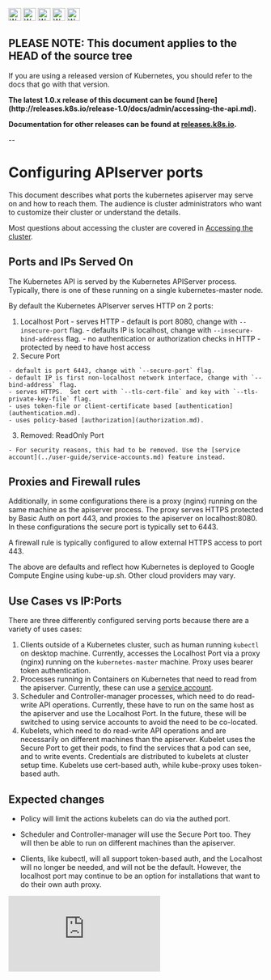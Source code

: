<!-- BEGIN MUNGE: UNVERSIONED_WARNING -->

<!-- BEGIN STRIP_FOR_RELEASE -->

<img src="http://kubernetes.io/img/warning.png" alt="WARNING"
     width="25" height="25">
<img src="http://kubernetes.io/img/warning.png" alt="WARNING"
     width="25" height="25">
<img src="http://kubernetes.io/img/warning.png" alt="WARNING"
     width="25" height="25">
<img src="http://kubernetes.io/img/warning.png" alt="WARNING"
     width="25" height="25">
<img src="http://kubernetes.io/img/warning.png" alt="WARNING"
     width="25" height="25">

<h2>PLEASE NOTE: This document applies to the HEAD of the source tree</h2>

If you are using a released version of Kubernetes, you should
refer to the docs that go with that version.

<strong>
The latest 1.0.x release of this document can be found
[here](http://releases.k8s.io/release-1.0/docs/admin/accessing-the-api.md).

Documentation for other releases can be found at
[releases.k8s.io](http://releases.k8s.io).
</strong>

--

<!-- END STRIP_FOR_RELEASE -->

<!-- END MUNGE: UNVERSIONED_WARNING -->

# Configuring APIserver ports

This document describes what ports the kubernetes apiserver
may serve on and how to reach them.  The audience is
cluster administrators who want to customize their cluster
or understand the details.

Most questions about accessing the cluster are covered
in [Accessing the cluster](../user-guide/accessing-the-cluster.md).


## Ports and IPs Served On

The Kubernetes API is served by the Kubernetes APIServer process.  Typically,
there is one of these running on a single kubernetes-master node.

By default the Kubernetes APIserver serves HTTP on 2 ports:

  1. Localhost Port
    - serves HTTP
    - default is port 8080, change with `--insecure-port` flag.
    - defaults IP is localhost, change with `--insecure-bind-address` flag.
    - no authentication or authorization checks in HTTP
    - protected by need to have host access
  2. Secure Port

    - default is port 6443, change with `--secure-port` flag.
    - default IP is first non-localhost network interface, change with `--bind-address` flag.
    - serves HTTPS.  Set cert with `--tls-cert-file` and key with `--tls-private-key-file` flag.
    - uses token-file or client-certificate based [authentication](authentication.md).
    - uses policy-based [authorization](authorization.md).
  3. Removed: ReadOnly Port

    - For security reasons, this had to be removed. Use the [service account](../user-guide/service-accounts.md) feature instead.

## Proxies and Firewall rules

Additionally, in some configurations there is a proxy (nginx) running
on the same machine as the apiserver process.  The proxy serves HTTPS protected
by Basic Auth on port 443, and proxies to the apiserver on localhost:8080. In
these configurations the secure port is typically set to 6443.

A firewall rule is typically configured to allow external HTTPS access to port 443.

The above are defaults and reflect how Kubernetes is deployed to Google Compute Engine using
kube-up.sh.  Other cloud providers may vary.

## Use Cases vs IP:Ports

There are three differently configured serving ports because there are a
variety of uses cases:

   1. Clients outside of a Kubernetes cluster, such as human running `kubectl`
      on desktop machine.  Currently, accesses the Localhost Port via a proxy (nginx)
      running on the `kubernetes-master` machine.  Proxy uses bearer token authentication.
   2. Processes running in Containers on Kubernetes that need to read from
      the apiserver.  Currently, these can use a [service account](../user-guide/service-accounts.md).
   3. Scheduler and Controller-manager processes, which need to do read-write
      API operations. Currently, these have to run on the same host as the
      apiserver and use the Localhost Port.  In the future, these will be
      switched to using service accounts to avoid the need to be co-located.
   4. Kubelets, which need to do read-write API operations and are necessarily
      on different machines than the apiserver.  Kubelet uses the Secure Port
      to get their pods, to find the services that a pod can see, and to
      write events.  Credentials are distributed to kubelets at cluster
      setup time. Kubelets use cert-based auth, while kube-proxy uses token-based auth.

## Expected changes

   - Policy will limit the actions kubelets can do via the authed port.
   - Scheduler and Controller-manager will use the Secure Port too.  They
     will then be able to run on different machines than the apiserver.

   - Clients, like kubectl, will all support token-based auth, and the
     Localhost will no longer be needed, and will not be the default.
     However, the localhost port may continue to be an option for
     installations that want to do their own auth proxy.


<!-- BEGIN MUNGE: GENERATED_ANALYTICS -->
[![Analytics](https://kubernetes-site.appspot.com/UA-36037335-10/GitHub/docs/admin/accessing-the-api.md?pixel)]()
<!-- END MUNGE: GENERATED_ANALYTICS -->
